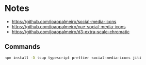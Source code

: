 # Notes

- https://github.com/joaopalmeiro/social-media-icons
- https://github.com/joaopalmeiro/vue-social-media-icons
- https://github.com/joaopalmeiro/d3-extra-scale-chromatic

## Commands

```bash
npm install -D tsup typescript prettier social-media-icons jiti
```
